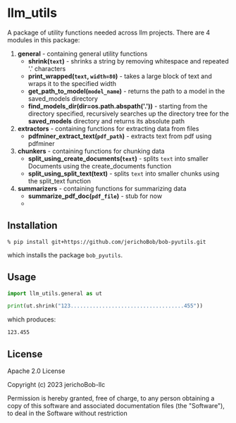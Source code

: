 # llm_utils

A package of utility functions needed across llm projects. There are 4 modules in this package:

1. **general** - containing general utility functions
   * **shrink(```text```)** - shrinks a string by removing whitespace and repeated '.' characters
   * **print_wrapped(```text```, ```width=80```)** - takes a large block of text and wraps it to the specified width
   * **get_path_to_model(```model_name```)** - returns the path to a model in the saved_models directory
   * **find_models_dir(dir=os.path.abspath('.'))** - starting from the directory specified, recursively searches up the directory tree for the **saved_models** directory and returns its absolute path
2. **extractors** - containing functions for extracting data from files
   * **pdfminer_extract_text(```pdf_path```)** - extracts text from pdf using pdfminer
3. **chunkers** - containing functions for chunking data
   * **split_using_create_documents(```text```)** - splits ```text``` into smaller Documents using the create_documents function
   * **split_using_split_text(text)** - splits ```text``` into smaller chunks using the split_text function
4. **summarizers** - containing functions for summarizing data
   * **summarize_pdf_doc(```pdf_file```)** - stub for now
   * 


## Installation

```shell
% pip install git+https://github.com/jerichoBob/bob-pyutils.git
```

which installs the package ```bob_pyutils```.

## Usage

```python
import llm_utils.general as ut

print(ut.shrink("123....................................455"))
```
which produces:

```
123.455
```

## License

Apache 2.0 License

Copyright (c) 2023 jerichoBob-llc

Permission is hereby granted, free of charge, to any person obtaining a copy of this software and associated documentation files (the "Software"), to deal in the Software without restriction


